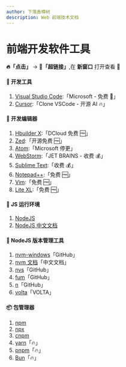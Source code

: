 ```yaml
---
author: 下落香樟树
description: Web 前端技术文档
---
```


# 前端开发软件工具

**🔥「点击」** -> **🧱「超链接」**,在 **新窗口** 打开查看 👀

#### 🔨 开发工具

1.  [Visual Studio Code](https://code.visualstudio.com/):「Microsoft - 免费 🐯」
2.  [Cursor](https://changelog.cursor.sh/):「Clone VSCode - 开源 AI 🔥」

#### 🧱 开发编辑器

1.  [Hbuilder X](https://dcloud.io/hbuilderx.html/):「DCloud 免费 🆓」
1.  [Zed](https://zed.dev/):「开源免费 🆓」
1.  [Atom](https://github.blog/2022-06-08-sunsetting-atom/):「Microsoft 停更」
1.  [WebStorm](https://www.jetbrains.com/zh-cn/webstorm/):「JET BRAINS - 收费 💰」
1.  [Sublime Text](https://www.sublimetext.com/):「收费 💰」
1.  [Notepad++](https://notepad-plus-plus.org/):「免费 🆓」
1.  [Vim](https://www.osvim.com/index.html):「免费 🆓」
1.  [Lite XL](https://lite-xl.com/):「免费 🆓」

#### 🛞 JS 运行环境

1.  [NodeJS](https://nodejs.org/en)
2.  [NodeJS 中文文档](https://nodejs.cn/)

#### 🚗 NodeJS 版本管理工具

1.  [nvm-windows](https://github.com/coreybutler/nvm-windows)「GitHub」
2.  [nvm 文档](https://nvm.uihtm.com/)「中文文档」
3.  [nvs](https://github.com/jasongin/nvs)「GitHub」
4.  [fum](https://github.com/Schniz/fnm)「GitHub」
5.  [n](https://github.com/tj/n)「GitHub」
6.  [volta](https://volta.sh/)「VOLTA」

#### 📦 包管理器

1.  [npm](https://nodejs.cn/download/)
2.  [npx](https://nodejs.cn/download/)
3.  [cnpm](https://npmmirror.com/)
4.  [yarn](https://yarn.nodejs.cn/)「🔥」
5.  [pnpm](https://pnpm.io/zh/)「🔥」
6.  [Bun](https://bun.sh/)「🔥」
